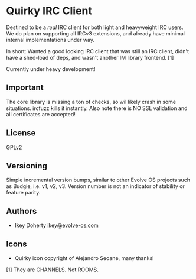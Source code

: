 Quirky IRC Client
===============

Destined to be a *real* IRC client for both light and heavyweight
IRC users.
We do plan on supporting all IRCv3 extensions, and already have
minimal internal implementations under way.

In short: Wanted a good looking IRC client that was still an IRC client,
didn't have a shed-load of deps, and wasn't another IM library frontend. [1]

Currently under heavy development!


Important
--------
The core library is missing a ton of checks, so wil likely crash in some
situations.  ircfuzz kills it instantly.  Also note there is NO SSL validation
and all certificates are accepted!

License
------

GPLv2

Versioning
---------

Simple incremental version bumps, similar to other Evolve OS projects such as
Budgie, i.e. v1, v2, v3. Version number is not an indicator of stability or
feature parity.

Authors
-------
 * Ikey Doherty <ikey@evolve-os.com>

Icons
------
 * Quirky icon copyright of Alejandro Seoane, many thanks!
 
[1] They are CHANNELS. Not ROOMS.
